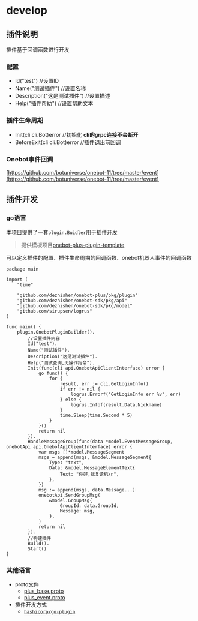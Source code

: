 # develop

## 插件说明
插件基于回调函数进行开发
### 配置
* Id("test") //设置ID
* Name("测试插件") //设置名称
* Description("这是测试插件") //设置描述
* Help("插件帮助") //设置帮助文本
### 插件生命周期
* Init(cli cli.Bot)error //初始化 **cli的grpc连接不会断开**
* BeforeExit(cli cli.Bot)error //插件退出前回调
### Onebot事件回调
[https://github.com/botuniverse/onebot-11/tree/master/event](https://github.com/botuniverse/onebot-11/tree/master/event)
## 插件开发
### go语言
本项目提供了一套`plugin.Buidler`用于插件开发

> 提供模板项目[onebot-plus-plugin-template](https://github.com/dezhishen/onebot-plus-plugin-template)

可以定义插件的配置、插件生命周期的回调函数、onebot机器人事件的回调函数
```
package main

import (
	"time"

	"github.com/dezhishen/onebot-plus/pkg/plugin"
	"github.com/dezhishen/onebot-sdk/pkg/api"
	"github.com/dezhishen/onebot-sdk/pkg/model"
	"github.com/sirupsen/logrus"
)

func main() {
	plugin.OnebotPluginBuilder().
		//设置插件内容
		Id("test").
		Name("测试插件").
		Description("这是测试插件").
		Help("测试查询,无操作指令").
		Init(func(cli api.OnebotApiClientInterface) error {
			go func() {
				for {
					result, err := cli.GetLoginInfo()
					if err != nil {
						logrus.Errorf("GetLoginInfo err %v", err)
					} else {
						logrus.Infof(result.Data.Nickname)
					}
					time.Sleep(time.Second * 5)
				}
			}()
			return nil
		}).
		HandleMessageGroup(func(data *model.EventMessageGroup, onebotApi api.OnebotApiClientInterface) error {
			var msgs []*model.MessageSegment
			msgs = append(msgs, &model.MessageSegment{
				Type: "text",
				Data: &model.MessageElementText{
					Text: "你好,我复读机\n",
				},
			})
			msg := append(msgs, data.Message...)
			onebotApi.SendGroupMsg(
				&model.GroupMsg{
					GroupId: data.GroupId,
					Message: msg,
				},
			)
			return nil
		}).
		//构建插件
		Build().
		Start()
}

```

### 其他语言
* proto文件
    * [plus_base.proto](../../pkg/plugin/base/plus_base.proto)
    * [plus_event.proto](../../pkg/plugin/event/plus_event.proto)
* 插件开发方式
    * [`hashicorp/go-plugin`](https://github.com/hashicorp/go-plugin)